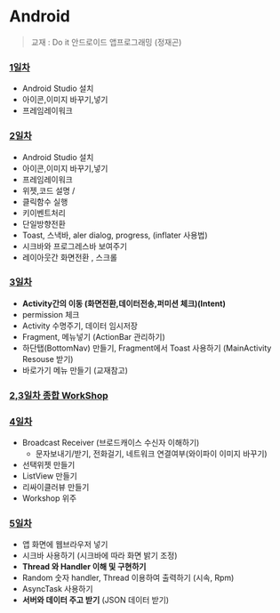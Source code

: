 # Android 

> 교재 : Do it 안드로이드 앱프로그래밍 (정재곤)

### [1일차](./Android(1일차))

- Android Studio 설치 
- 아이콘,이미지 바꾸기,넣기 
- 프레임레이워크

### [2일차](./Android(2일차))

* Android Studio 설치 
*  아이콘,이미지 바꾸기,넣기  
* 프레임레이워크
* 위젯,코드 설명 /
* 클릭함수 실행 
*  키이벤트처리 
* 단일방향전환 
*  Toast, 스낵바, aler dialog, progress, (inflater 사용법) 
*  시크바와 프로그레스바 보여주기 
* 레이아웃간 화면전환 , 스크롤 

### [3일차](./Android(3일차))

* **Activity간의 이동 (화면전환,데이터전송,퍼미션 체크)(Intent)**
* permission 체크
* Activity 수명주기, 데이터 임시저장
* Fragment, 메뉴넣기 (ActionBar 관리하기)
* 하단탭(BottomNav) 만들기,  Fragment에서 Toast 사용하기 (MainActivity Resouse 받기)
* 바로가기 메뉴 만들기 (교재참고)

### [2,3일차 종합 WorkShop](./Android(WS_2,3일차종합))

### [4일차](./Android(4일차))

* Broadcast Receiver (브로드캐이스 수신자 이해하기)
  * 문자보내기/받기, 전화걸기, 네트워크 연결여부(와이파이 이미지 바꾸기)
* 선택위젯 만들기
* ListView 만들기
* 리싸이클러뷰 만들기
* Workshop 위주

### [5일차](./Android(4일차))

* 앱 화면에 웹브라우저 넣기
* 시크바 사용하기 (시크바에 따라 화면 밝기 조정)
* **Thread 와 Handler 이해 및 구현하기**
* Random 숫자 handler, Thread 이용하여 출력하기 (시속, Rpm)
* AsyncTask 사용하기
* **서버와 데이터 주고 받기** (JSON 데이터 받기)